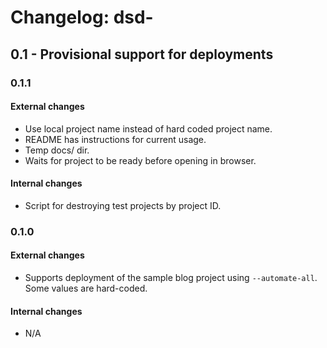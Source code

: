 Changelog: dsd-<platformname>
===

0.1 - Provisional support for deployments
---

### 0.1.1

#### External changes

- Use local project name instead of hard coded project name.
- README has instructions for current usage.
- Temp docs/ dir.
- Waits for project to be ready before opening in browser.

#### Internal changes

- Script for destroying test projects by project ID.

### 0.1.0

#### External changes

- Supports deployment of the sample blog project using `--automate-all`. Some values are hard-coded.

#### Internal changes

- N/A
